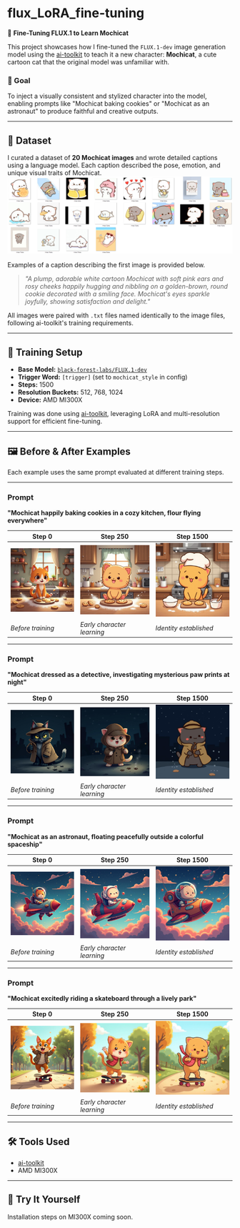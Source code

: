 # flux_LoRA_fine-tuning

🐾 **Fine-Tuning FLUX.1 to Learn Mochicat**

This project showcases how I fine-tuned the `FLUX.1-dev` image generation model using the [ai-toolkit](https://github.com/ostris/ai-toolkit) to teach it a new character: **Mochicat**, a cute cartoon cat that the original model was unfamiliar with.

### 🎯 Goal

To inject a visually consistent and stylized character into the model, enabling prompts like "Mochicat baking cookies" or "Mochicat as an astronaut" to produce faithful and creative outputs.

---

## 📁 Dataset

I curated a dataset of **20 Mochicat images** and wrote detailed captions using a language model. Each caption described the pose, emotion, and unique visual traits of Mochicat.  
![](assets/training.png)

Examples of a caption describing the first image is provided below.

> *"A plump, adorable white cartoon Mochicat with soft pink ears and rosy cheeks happily hugging and nibbling on a golden-brown, round cookie decorated with a smiling face. Mochicat's eyes sparkle joyfully, showing satisfaction and delight."*

All images were paired with `.txt` files named identically to the image files, following ai-toolkit's training requirements.

---

## 🧪 Training Setup

- **Base Model:** [`black-forest-labs/FLUX.1-dev`](https://huggingface.co/black-forest-labs/FLUX.1-dev)
- **Trigger Word:** `[trigger]` (set to `mochicat_style` in config)
- **Steps:** 1500
- **Resolution Buckets:** 512, 768, 1024
- **Device:** AMD MI300X

Training was done using [ai-toolkit](https://github.com/ostris/ai-toolkit), leveraging LoRA and multi-resolution support for efficient fine-tuning.

---

## 🖼️ Before & After Examples

Each example uses the same prompt evaluated at different training steps.

---

### Prompt  
**"Mochicat happily baking cookies in a cozy kitchen, flour flying everywhere"**

| Step 0 | Step 250 | Step 1500 |
|--------|----------|------------|
| ![](assets/1744400750300__000000000_0.jpg) | ![](assets/1744401192020__000000250_0.jpg) | ![](assets/1744403393259__000001500_0.jpg) |
| *Before training* | *Early character learning* | *Identity established* |

---

### Prompt  
**"Mochicat dressed as a detective, investigating mysterious paw prints at night"**

| Step 0 | Step 250 | Step 1500 |
|--------|----------|------------|
| ![](assets/1744400788779__000000000_4.jpg) | ![](assets/1744401230744__000000250_4.jpg) | ![](assets/1744403431994__000001500_4.jpg) |
| *Before training* | *Early character learning* | *Identity established* |

---

### Prompt  
**"Mochicat as an astronaut, floating peacefully outside a colorful spaceship"**

| Step 0 | Step 250 | Step 1500 |
|--------|----------|------------|
| ![](assets/1744400769417__000000000_2.jpg) | ![](assets/1744401211355__000000250_2.jpg) | ![](assets/1744403412586__000001500_2.jpg) |
| *Before training* | *Early character learning* | *Identity established* |

---

### Prompt  
**"Mochicat excitedly riding a skateboard through a lively park"**

| Step 0 | Step 250 | Step 1500 |
|--------|----------|------------|
| ![](assets/1744400837263__000000000_9.jpg) | ![](assets/1744401279333__000000250_9.jpg) | ![](assets/1744403480719__000001500_9.jpg) |
| *Before training* | *Early character learning* | *Identity established* |

---

## 🛠️ Tools Used

- [ai-toolkit](https://github.com/ostris/ai-toolkit)
- AMD MI300X

---

## 📍 Try It Yourself

Installation steps on MI300X coming soon.

